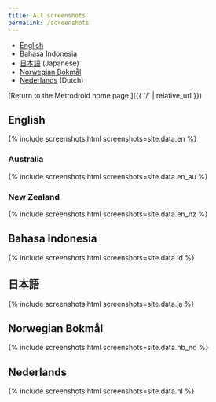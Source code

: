 ```yaml
---
title: All screenshots
permalink: /screenshots
---
```


* [English](#english)
* [Bahasa Indonesia](#bahasa-indonesia)
* [日本語](#日本語) (Japanese)
* [Norwegian Bokmål](#norwegian-bokmål)
* [Nederlands](#nederlands) (Dutch)

[Return to the Metrodroid home page.]({{ '/' | relative_url }})

## English

{% include screenshots.html screenshots=site.data.en %}

### Australia

{% include screenshots.html screenshots=site.data.en_au %}

### New Zealand

{% include screenshots.html screenshots=site.data.en_nz %}

## Bahasa Indonesia

{% include screenshots.html screenshots=site.data.id %}

## 日本語

{% include screenshots.html screenshots=site.data.ja %}

## Norwegian Bokmål

{% include screenshots.html screenshots=site.data.nb_no %}

## Nederlands

{% include screenshots.html screenshots=site.data.nl %}


